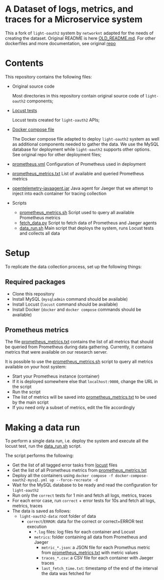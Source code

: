 # A Dataset of logs, metrics, and traces for a Microservice system

This a fork of `light-oauth2` system by `networknt` adapted for the needs of creating the dataset.
Original README is here [OLD_README.md](OLD_README.md).
For other dockerfiles and more documentation, see original [repo](https://github.com/networknt/light-docker)

# Contents

This repository contains the following files:

- Original source code
 
  Most directories in this repository contain original source code of `light-oauth2` components;
- [Locust tests](locust)

  Locust tests created for `light-oauth2` APIs;
- [Docker compose file](docker-compose-oauth2-mysql.yml)

  The Docker compose file adapted to deploy `light-oauth2` system as well as additional components needed to gather the data.
  We use the MySQL database for deployment while `light-oauth2` supports other options. See original repo for other deployment files;
- [prometheus.yml](prometheus.yml) Configuration of Prometheus used in deployment
- [prometheus_metrics.txt](prometheus_metrics.txt) List of available and queried Prometheus metrics
- [opentelemetry-javaagent.jar](opentelemetry-javaagent.jar) Java agent for Jaeger that we attempt to inject into each container for tracing collection
- Scripts
  - [prometheus_metrics.sh](prometheus_metrics.sh) Script used to query all available Prometheus metrics
  - [fetch_data.py](fetch_data.py) Script to fetch data of Prometheus and Jaeger agents
  - [data_run.sh](data_run.sh) Main script that deploys the system, runs Locust tests and collects all data

# Setup 
To replicate the data collection process, set up the following things:

## Required packages
- Clone this repository
- Install MySQL (`mysqladmin` command should be available)
- Install Locust (`locust` command should be available)
- Install Docker (`docker` and `docker compose` commands should be available)

## Prometheus metrics

The file [prometheus_metrics.txt](prometheus_metrics.txt) contains the list of all metrics that should be queried from Prometheus during data gathering.
Currently, it contains metrics that were available on our research server.

It is possible to use the [prometheus_metrics.sh](prometheus_metrics.sh) script to query all metrics available on your host system:

- Start your Prometheus instance (container)
- If it is deployed somewhere else that `localhost:9000`, change the URL in the script
- Run the script
- The list of metrics will be saved into [prometheus_metrics.txt](prometheus_metrics.txt) to be used by the main script
- If you need only a subset of metrics, edit the file accordingly

# Making a data run

To perform a single data run, i.e. deploy the system and execute all the locust test, run the [data_run.sh](data_run.sh) script.

The script performs the following:
- Get the list of all tagged error tasks from [locust](locust) files
- Get the list of all Prometheus metrics from [prometheus_metrics.txt](prometheus_metrics.txt)
- Deploy all the containers using `docker compose -f docker-compose-oauth2-mysql.yml up --force-recreate -d`
- Wait for the MySQL database to be ready and read the configuration for `light-oauth2`
- Run only the `correct` tests for 1 min and fetch all logs, metrics, traces
- For each error case, run `correct` + error tests for 10s and fetch all logs, metrics, traces
- The data is saved as follows:
  - `light-oauth2-data`: root folder of data
    - `correct`/`ERROR`: data for the correct or correct+ERROR test execution
      - `*.log` files: log files for each container and Locust
      - `metrics`: folder containing all data from Prometheus and Jaeger
        - `metric_*.json`: a JSON file for each Promethus metric from [prometheus_metrics.txt](prometheus_metrics.txt) with metric values
        - `traces_*.csv`: a CSV file for each container with Jaeger traces
        - `last_fetch_time.txt`: timestamp of the end of the interval the data was fetched for